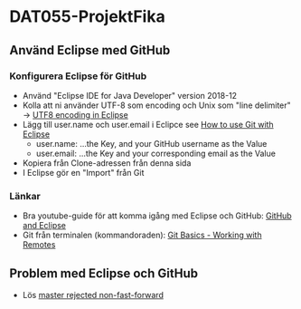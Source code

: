 # DAT055-ProjektFika


## Använd Eclipse med GitHub

### Konfigurera Eclipse för GitHub
- Använd "Eclipse IDE for Java Developer" version 2018-12 
- Kolla att ni använder UTF-8 som encoding och Unix som "line delimiter" -> [UTF8 encoding in Eclipse](https://stackoverflow.com/questions/2707986/eclipse-encoding-macroman-utf8)
- Lägg till user.name och user.email i Eclipce see [How to use Git with Eclipse](http://www.geo.uzh.ch/microsite/reproducible_research/post/rr-eclipse-git/)
  - user.name: ...the Key, and your GitHub username as the Value
  - user.email: ...the Key and your corresponding email as the Value
- Kopiera från Clone-adressen från denna sida
- I Eclipse gör en "Import" från Git

### Länkar
- Bra youtube-guide för att komma igång med Eclipse och GitHub: [GitHub and Eclipse](https://www.youtube.com/watch?v=XuuzSaelUzo)
- Git från terminalen (kommandoraden): [Git Basics - Working with Remotes](https://git-scm.com/book/en/v2/Git-Basics-Working-with-Remotes)

## Problem med Eclipse och GitHub

- Lös [master rejected non-fast-forward](https://stackoverflow.com/questions/19474186/egit-rejected-non-fast-forward)
